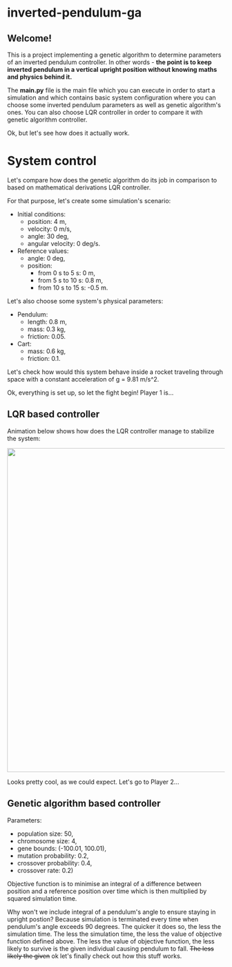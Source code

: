 # inverted-pendulum-ga
## Welcome!

This is a project implementing a genetic algorithm to determine parameters of an inverted pendulum controller.
In other words - **the point is to keep inverted pendulum in a vertical upright position without knowing maths and physics behind it.**

The **main.py** file is the main file which you can execute in order to start a simulation and which contains basic system configuration
where you can choose some inverted pendulum parameters as well as genetic algorithm's ones.
You can also choose LQR controller in order to compare it with genetic algorithm controller.

Ok, but let's see how does it actually work.

# System control
Let's compare how does the genetic algorithm do its job in comparison to based on mathematical derivations LQR controller.

For that purpose, let's create some simulation's scenario:

- Initial conditions:
  - position: 4 m,
  - velocity: 0 m/s,
  - angle: 30 deg,
  - angular velocity: 0 deg/s.
- Reference values:
  - angle: 0 deg,
  - position:
    - from 0 s to 5 s:  0 m,
    - from 5 s to 10 s: 0.8 m,
    - from 10 s to 15 s: -0.5 m.
    
 Let's also choose some system's physical parameters:
- Pendulum:
  - length: 0.8 m,
  - mass: 0.3 kg,
  - friction: 0.05.
- Cart:
  - mass: 0.6 kg,
  - friction: 0.1.
 
Let's check how would this system behave inside a rocket traveling through space with a constant acceleration of g = 9.81 m/s^2.

Ok, everything is set up, so let the fight begin!
Player 1 is...

## LQR based controller
Animation below shows how does the LQR controller manage to stabilize the system:

<p align="center"><img src="anims/anim_LQR.gif" width="750" class="center"/></p>

Looks pretty cool, as we could expect. Let's go to Player 2...

## Genetic algorithm based controller
Parameters:
- population size: 50,
- chromosome size: 4,
- gene bounds: (-100.01, 100.01),
- mutation probability: 0.2,
- crossover probability: 0.4,
- crossover rate: 0.2)

Objective function is to minimise an integral of a difference between position and a reference position over time which is then multiplied by squared simulation time.

Why won't we include integral of a pendulum's angle to ensure staying in upright postion?
Because simulation is terminated every time when pendulum's angle exceeds 90 degrees. The quicker it does so,
the less the simulation time. The less the simulation time, the less the value of objective function defined above. The less the value of objective function,
the less likely to survive is the given individual causing pendulum to fall. ~~The less likely the given~~ ok let's finally check out how this stuff works.




